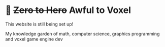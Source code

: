 # 🌱 ~~Zero to Hero~~ Awful to Voxel

This website is still being set up!

My knowledge garden of math, computer science, graphics programming and voxel game engine dev
